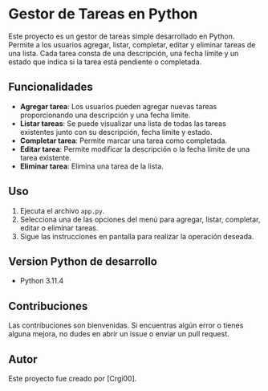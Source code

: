 # Gestor de Tareas en Python

Este proyecto es un gestor de tareas simple desarrollado en Python. Permite a los usuarios agregar, listar, completar, editar y eliminar tareas de una lista. Cada tarea consta de una descripción, una fecha límite y un estado que indica si la tarea está pendiente o completada.

## Funcionalidades

- **Agregar tarea**: Los usuarios pueden agregar nuevas tareas proporcionando una descripción y una fecha límite.
- **Listar tareas**: Se puede visualizar una lista de todas las tareas existentes junto con su descripción, fecha límite y estado.
- **Completar tarea**: Permite marcar una tarea como completada.
- **Editar tarea**: Permite modificar la descripción o la fecha límite de una tarea existente.
- **Eliminar tarea**: Elimina una tarea de la lista.

## Uso

1. Ejecuta el archivo `app.py`.
2. Selecciona una de las opciones del menú para agregar, listar, completar, editar o eliminar tareas.
3. Sigue las instrucciones en pantalla para realizar la operación deseada.

## Version Python de desarrollo

- Python 3.11.4

## Contribuciones

Las contribuciones son bienvenidas. Si encuentras algún error o tienes alguna mejora, no dudes en abrir un issue o enviar un pull request.

## Autor

Este proyecto fue creado por [Crgi00].
